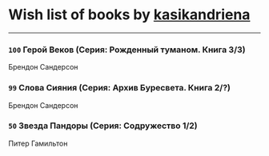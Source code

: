 # Wish list of books by [kasikandriena](http://vk.com/id152488954)
---

### `100` Герой Веков (Серия: Рожденный туманом. Книга 3/3)
Брендон Сандерсон

### `99` Слова Сияния (Серия: Архив Буресвета. Книга 2/?)
Брендон Сандерсон

### `50` Звезда Пандоры (Серия: Содружество 1/2)
Питер Гамильтон

